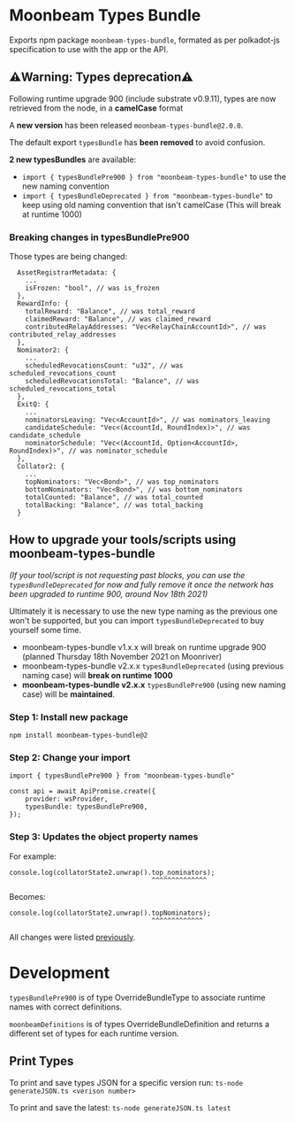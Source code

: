 # Moonbeam Types Bundle

Exports npm package `moonbeam-types-bundle`, formated as per polkadot-js specification to use
with the app or the API.

## ⚠️Warning: Types deprecation⚠️

Following runtime upgrade 900 (include substrate v0.9.11), types are now retrieved from the node, in
a **camelCase** format

A **new version** has been released `moonbeam-types-bundle@2.0.0`.

The default export `typesBundle` has **been removed** to avoid confusion.  

**2 new typesBundles** are available:

* `import { typesBundlePre900 } from "moonbeam-types-bundle"` to use the new naming convention
* `import { typesBundleDeprecated } from "moonbeam-types-bundle"` to keep using old naming convention that isn't camelCase (This will break at runtime 1000)

### Breaking changes in typesBundlePre900

Those types are being changed:
```
  AssetRegistrarMetadata: {
    ...
    isFrozen: "bool", // was is_frozen
  },
  RewardInfo: {
    totalReward: "Balance", // was total_reward
    claimedReward: "Balance", // was claimed_reward
    contributedRelayAddresses: "Vec<RelayChainAccountId>", // was contributed_relay_addresses
  },
  Nominator2: {
    ...
    scheduledRevocationsCount: "u32", // was scheduled_revocations_count
    scheduledRevocationsTotal: "Balance", // was scheduled_revocations_total
  },
  ExitQ: {
    ...
    nominatorsLeaving: "Vec<AccountId>", // was nominators_leaving
    candidateSchedule: "Vec<(AccountId, RoundIndex)>", // was candidate_schedule
    nominatorSchedule: "Vec<(AccountId, Option<AccountId>, RoundIndex)>", // was nominator_schedule
  },
  Collator2: {
    ...
    topNominators: "Vec<Bond>", // was top_nominators
    bottomNominators: "Vec<Bond>", // was bottom_nominators
    totalCounted: "Balance", // was total_counted
    totalBacking: "Balance", // was total_backing
  }
```

## How to upgrade your tools/scripts using moonbeam-types-bundle

*(If your tool/script is not requesting past blocks, you can use the `typesBundleDeprecated` 
for now and fully remove it once the network has been upgraded to runtime 900, 
around Nov 18th 2021)*


Ultimately it is necessary to use the new type naming as the previous one won't be supported, but
you can import `typesBundleDeprecated` to buy yourself some time.

* moonbeam-types-bundle v1.x.x will break on runtime upgrade 900
(planned Thursday 18th November 2021 on Moonriver)
* moonbeam-types-bundle v2.x.x `typesBundleDeprecated` (using previous naming case) 
will **break on runtime 1000**
* **moonbeam-types-bundle v2.x.x** `typesBundlePre900` (using new naming case) 
will be **maintained**.

### Step 1: Install new package

```
npm install moonbeam-types-bundle@2
```

### Step 2: Change your import

```
import { typesBundlePre900 } from "moonbeam-types-bundle"

const api = await ApiPromise.create({
    provider: wsProvider,
    typesBundle: typesBundlePre900,
});
```

### Step 3: Updates the object property names

For example:

```
console.log(collatorState2.unwrap().top_nominators);
                                    ^^^^^^^^^^^^^^
```

Becomes:

```
console.log(collatorState2.unwrap().topNominators);
                                    ^^^^^^^^^^^^^
```

All changes were listed [previously](#breaking-changes-in-typesbundlepre900).

# Development

`typesBundlePre900` is of type OverrideBundleType to associate runtime names with correct definitions.

`moonbeamDefinitions` is of types OverrideBundleDefinition and returns a different set of types for
each runtime version.

## Print Types

To print and save types JSON for a specific version run:
`ts-node generateJSON.ts <verison number>`

To print and save the latest:
`ts-node generateJSON.ts latest`

